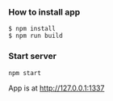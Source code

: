 ### How to install app

```
$ npm install
$ npm run build
```

### Start server

`npm start`

App is at http://127.0.0.1:1337
